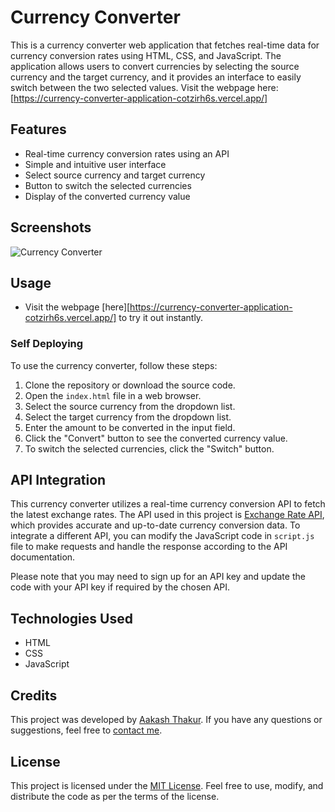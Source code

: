 # Currency Converter

This is a currency converter web application that fetches real-time data for currency conversion rates using HTML, CSS, and JavaScript. The application allows users to convert currencies by selecting the source currency and the target currency, and it provides an interface to easily switch between the two selected values. Visit the webpage here: [https://currency-converter-application-cotzirh6s.vercel.app/]

## Features

- Real-time currency conversion rates using an API
- Simple and intuitive user interface
- Select source currency and target currency
- Button to switch the selected currencies
- Display of the converted currency value

## Screenshots

![Currency Converter](https://i.postimg.cc/qvFkvgRS/Currency-Converter2.png)

## Usage

- Visit the webpage [here][https://currency-converter-application-cotzirh6s.vercel.app/] to try it out instantly.

### Self Deploying 

To use the currency converter, follow these steps:

1. Clone the repository or download the source code.
2. Open the `index.html` file in a web browser.
3. Select the source currency from the dropdown list.
4. Select the target currency from the dropdown list.
5. Enter the amount to be converted in the input field.
6. Click the "Convert" button to see the converted currency value.
7. To switch the selected currencies, click the "Switch" button.

## API Integration

This currency converter utilizes a real-time currency conversion API to fetch the latest exchange rates. The API used in this project is [Exchange Rate API](https://app.exchangerate-api.com/ "Exchange Rate API"), which provides accurate and up-to-date currency conversion data. To integrate a different API, you can modify the JavaScript code in `script.js` file to make requests and handle the response according to the API documentation.

Please note that you may need to sign up for an API key and update the code with your API key if required by the chosen API.

## Technologies Used

- HTML
- CSS
- JavaScript

## Credits

This project was developed by [Aakash Thakur](https://github.com/AakashThakur123 "GitHub Profile"). If you have any questions or suggestions, feel free to [contact me](https://www.linkedin.com/in/aakashthakur2004/ "Linkedin Profile").

## License

This project is licensed under the [MIT License](LICENSE). Feel free to use, modify, and distribute the code as per the terms of the license.
